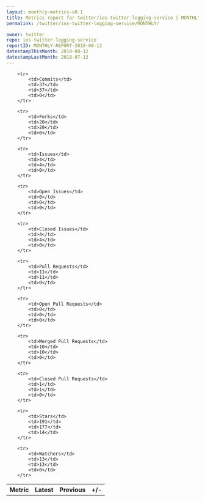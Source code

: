 ```yaml
---
layout: monthly-metrics-v0.1
title: Metrics report for twitter/ios-twitter-logging-service | MONTHLY-REPORT-2018-08-12 | 2018-08-12
permalink: /twitter/ios-twitter-logging-service/MONTHLY/

owner: twitter
repo: ios-twitter-logging-service
reportID: MONTHLY-REPORT-2018-08-12
datestampThisMonth: 2018-08-12
datestampLastMonth: 2018-07-13
---
```



<table style="width: 100%;">
    <tr>
        <th>Metric</th>
        <th>Latest</th>
        <th>Previous</th>
        <th>+/-</th>
    </tr>

        <tr>
            <td>Commits</td>
            <td>37</td>
            <td>37</td>
            <td>0</td>
        </tr>
        
        <tr>
            <td>Forks</td>
            <td>20</td>
            <td>20</td>
            <td>0</td>
        </tr>
        
        <tr>
            <td>Issues</td>
            <td>4</td>
            <td>4</td>
            <td>0</td>
        </tr>
        
        <tr>
            <td>Open Issues</td>
            <td>0</td>
            <td>0</td>
            <td>0</td>
        </tr>
        
        <tr>
            <td>Closed Issues</td>
            <td>4</td>
            <td>4</td>
            <td>0</td>
        </tr>
        
        <tr>
            <td>Pull Requests</td>
            <td>11</td>
            <td>11</td>
            <td>0</td>
        </tr>
        
        <tr>
            <td>Open Pull Requests</td>
            <td>0</td>
            <td>0</td>
            <td>0</td>
        </tr>
        
        <tr>
            <td>Merged Pull Requests</td>
            <td>10</td>
            <td>10</td>
            <td>0</td>
        </tr>
        
        <tr>
            <td>Closed Pull Requests</td>
            <td>1</td>
            <td>1</td>
            <td>0</td>
        </tr>
        
        <tr>
            <td>Stars</td>
            <td>191</td>
            <td>177</td>
            <td>14</td>
        </tr>
        
        <tr>
            <td>Watchers</td>
            <td>13</td>
            <td>13</td>
            <td>0</td>
        </tr>
        
</table>
